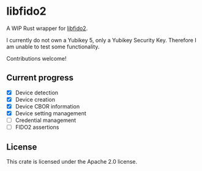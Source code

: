# libfido2

A WIP Rust wrapper for [libfido2](https://github.com/Yubico/libfido2).

I currently do not own a Yubikey 5, only a Yubikey Security Key. Therefore I am unable to test some functionality.

Contributions welcome!

## Current progress

- [x] Device detection
- [x] Device creation
- [x] Device CBOR information
- [x] Device setting management
- [ ] Credential management
- [ ] FIDO2 assertions

## License

This crate is licensed under the Apache 2.0 license.
